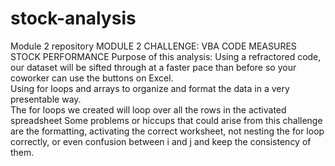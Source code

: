 # stock-analysis
Module 2 repository
MODULE 2 CHALLENGE: VBA CODE MEASURES STOCK PERFORMANCE
Purpose of this analysis: Using a refractored code, our dataset will be sifted through at a faster pace than before so your coworker can use the buttons on Excel.  
Using for loops and arrays to organize and format the data in a very presentable way.  
The for loops we created will loop over all the rows in the activated spreadsheet
Some problems or hiccups that could arise from this challenge are the formatting, activating the correct worksheet, not nesting the for loop correctly, or even confusion between i and j and keep the consistency of them.  
